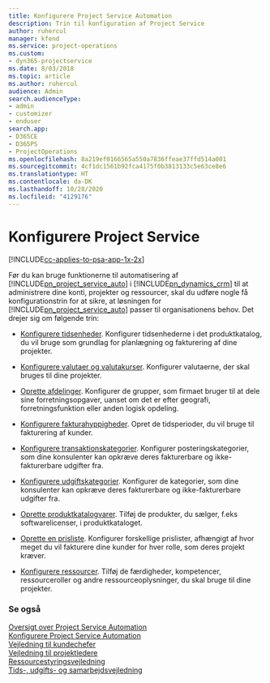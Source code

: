 ```yaml
---
title: Konfigurere Project Service Automation
description: Trin til konfiguration af Project Service
author: ruhercul
manager: kfend
ms.service: project-operations
ms.custom:
- dyn365-projectservice
ms.date: 8/03/2018
ms.topic: article
ms.author: ruhercul
audience: Admin
search.audienceType:
- admin
- customizer
- enduser
search.app:
- D365CE
- D365PS
- ProjectOperations
ms.openlocfilehash: 8a219ef0166565a550a7836ffeae37ffd514a001
ms.sourcegitcommit: 4cf1dc1561b92fca4175f0b3813133c5e63ce8e6
ms.translationtype: HT
ms.contentlocale: da-DK
ms.lasthandoff: 10/28/2020
ms.locfileid: "4129176"
---
```

# <a name="configure-project-service"></a>Konfigurere Project Service

[!INCLUDE[cc-applies-to-psa-app-1x-2x](../includes/cc-applies-to-psa-app-1x-2x.md)]

Før du kan bruge funktionerne til automatisering af [!INCLUDE[pn_project_service_auto](../includes/pn-project-service-auto.md)] i [!INCLUDE[pn_dynamics_crm](../includes/pn-dynamics-crm.md)] til at administrere dine konti, projekter og ressourcer, skal du udføre nogle få konfigurationstrin for at sikre, at løsningen for [!INCLUDE[pn_project_service_auto](../includes/pn-project-service-auto.md)] passer til organisationens behov. Det drejer sig om følgende trin:  
  
-   [Konfigurere tidsenheder](../psa/set-up-time-units.md). Konfigurer tidsenhederne i det produktkatalog, du vil bruge som grundlag for planlægning og fakturering af dine projekter.  
  
-   [Konfigurere valutaer og valutakurser](../psa/set-up-currencies-exchange-rates.md). Konfigurer valutaerne, der skal bruges til dine projekter.  
  
-   [Oprette afdelinger](../psa/create-organizational-units.md). Konfigurer de grupper, som firmaet bruger til at dele sine forretningsopgaver, uanset om det er efter geografi, forretningsfunktion eller anden logisk opdeling.  
  
-   [Konfigurere fakturahyppigheder](../psa/set-up-invoice-frequencies.md). Opret de tidsperioder, du vil bruge til fakturering af kunder.  
  
-   [Konfigurere transaktionskategorier](../psa/configure-transaction-categories.md). Konfigurer posteringskategorier, som dine konsulenter kan opkræve deres fakturerbare og ikke-fakturerbare udgifter fra.  
  
-   [Konfigurere udgiftskategorier](../psa/configure-expense-categories.md). Konfigurer de kategorier, som dine konsulenter kan opkræve deres fakturerbare og ikke-fakturerbare udgifter fra.  
  
-   [Oprette produktkatalogvarer](../psa/create-product-catalog-items.md). Tilføj de produkter, du sælger, f.eks softwarelicenser, i produktkataloget.  
  
-   [Oprette en prisliste](../psa/create-price-list.md). Konfigurer forskellige prislister, afhængigt af hvor meget du vil fakturere dine kunder for hver rolle, som deres projekt kræver.  
  
-   [Konfigurere ressourcer](../psa/set-up-resources.md). Tilføj de færdigheder, kompetencer, ressourceroller og andre ressourceoplysninger, du skal bruge til dine projekter.  
  
### <a name="see-also"></a>Se også  
 [Oversigt over Project Service Automation](../psa/overview.md)   
 [Konfigurere Project Service Automation](../psa/configure.md)   
 [Vejledning til kundechefer](../psa/account-manager-guide.md)   
 [Vejledning til projektledere](../psa/project-manager-guide.md)   
 [Ressourcestyringsvejledning](../psa/resource-manager-guide.md)   
 [Tids-, udgifts- og samarbejdsvejledning](../psa/time-expense-collaboration-guide.md)
